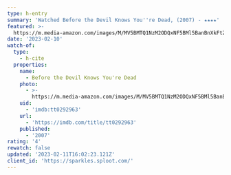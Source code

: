 ```yaml
---
type: h-entry
summary: 'Watched Before the Devil Knows You''re Dead, (2007) - ★★★★'
featured: >-
  https://m.media-amazon.com/images/M/MV5BMTQ1NzM2ODQxNF5BMl5BanBnXkFtZTcwMDczMDU1MQ@@._V1_SX300.jpg
date: '2023-02-10'
watch-of:
  type:
    - h-cite
  properties:
    name:
      - Before the Devil Knows You're Dead
    photo:
      - >-
        https://m.media-amazon.com/images/M/MV5BMTQ1NzM2ODQxNF5BMl5BanBnXkFtZTcwMDczMDU1MQ@@._V1_SX300.jpg
    uid:
      - 'imdb:tt0292963'
    url:
      - 'https://imdb.com/title/tt0292963'
    published:
      - '2007'
rating: '4'
rewatch: false
updated: '2023-02-11T16:02:23.121Z'
client_id: 'https://sparkles.sploot.com/'
---
```


